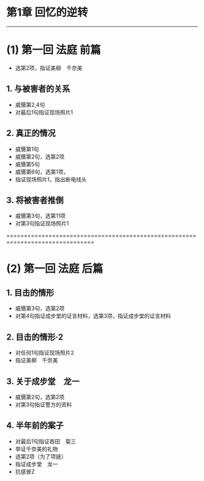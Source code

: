 # 第1章 回忆的逆转 
-----------------
# (1) 第一回 法庭 前篇
* 选第2项，指证美柳　千奈美

## 1. 与被害者的关系
* 威慑第2,4句
* 对最后1句指证现场照片1

## 2. 真正的情况
* 威慑第1句
* 威慑第2句，选第2项
* 威慑第5句
* 威慑第6句，选第1项，
* 指证现场照片1，指出断电线头

## 3. 将被害者推倒
* 威慑第3句，选第11项
* 对第3句指证现场照片1


===============================================================================
# (2) 第一回 法庭 后篇
## 1. 目击的情形
* 威慑第3句，选第2项
* 对第4句指证成步堂的证言材料，选第3项，指证成步堂的证言材料

## 2. 目击的情形·2
* 对任何1句指证现场照片2
* 指证美柳　千奈美

## 3. 关于成步堂　龙一
* 威慑第2句，选第2项
* 对第3句指证警方的资料

## 4. 半年前的案子
* 对最后1句指证吞田　菊三
* 举证千奈美的礼物
* 选第2项（为了项链）
* 指证成步堂　龙一
* 抗感冒Z

